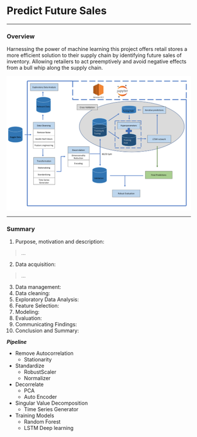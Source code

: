 # Predict Future Sales  
--- 
### Overview
Harnessing the power of machine learning this project offers retail stores a more efficient solution to their supply chain by identifying future sales of inventory. Allowing retailers to act preemptively and avoid negative effects from a bull whip along the supply chain. 

![banner](Project_Pipeline_Diagram.png)  

---
### Summary
1. Purpose, motivation and description: 
> ...
2. Data acquisition:  
> ...
3. Data management:  
4. Data cleaning:  
5. Exploratory Data Analysis:  
6. Feature Selection:  
7. Modeling:  
8. Evaluation:  
9. Communicating Findings: 
10. Conclusion and Summary:  


___Pipeline___ 
- Remove Autocorrelation
  - Stationarity
- Standardize
  - RobustScaler
  - Normalizer
- Decorrelate
  - PCA
  - Auto Encoder
- Singular Value Decomposition
  - Time Series Generator
- Training Models  
  - Random Forest
  - LSTM Deep learning




